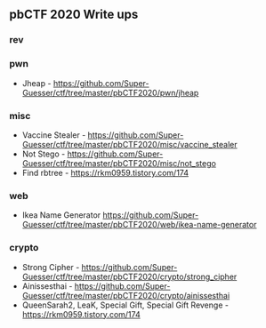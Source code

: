 ## pbCTF 2020 Write ups

### rev

### pwn
- Jheap - https://github.com/Super-Guesser/ctf/tree/master/pbCTF2020/pwn/jheap

### misc
- Vaccine Stealer - https://github.com/Super-Guesser/ctf/tree/master/pbCTF2020/misc/vaccine_stealer
- Not Stego - https://github.com/Super-Guesser/ctf/tree/master/pbCTF2020/misc/not_stego
- Find rbtree - https://rkm0959.tistory.com/174

### web
- Ikea Name Generator  https://github.com/Super-Guesser/ctf/tree/master/pbCTF2020/web/ikea-name-generator

### crypto
- Strong Cipher - https://github.com/Super-Guesser/ctf/tree/master/pbCTF2020/crypto/strong_cipher
- Ainissesthai - https://github.com/Super-Guesser/ctf/tree/master/pbCTF2020/crypto/ainissesthai
- QueenSarah2, LeaK, Special Gift, Special Gift Revenge - https://rkm0959.tistory.com/174
